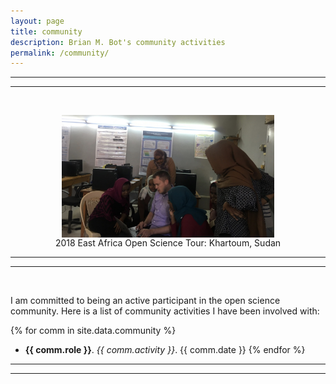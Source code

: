 ```yaml
---
layout: page
title: community
description: Brian M. Bot's community activities
permalink: /community/
---
```


***
***
<br>

<figure>
<img src="/images/sudan.jpg" alt="Brian in Sudan" style="width:80%;display:block;margin-left:auto;margin-right:auto">
<figcaption style="text-align: center"> 2018 East Africa Open Science Tour: Khartoum, Sudan </figcaption>
</figure>

***
***
<br>

I am committed to being an active participant in the open science community. Here is a list of community activities I have been involved with:

{% for comm in site.data.community %}
- **{{ comm.role }}**. *{{ comm.activity }}*. {{ comm.date }}
{% endfor %}

***
***
